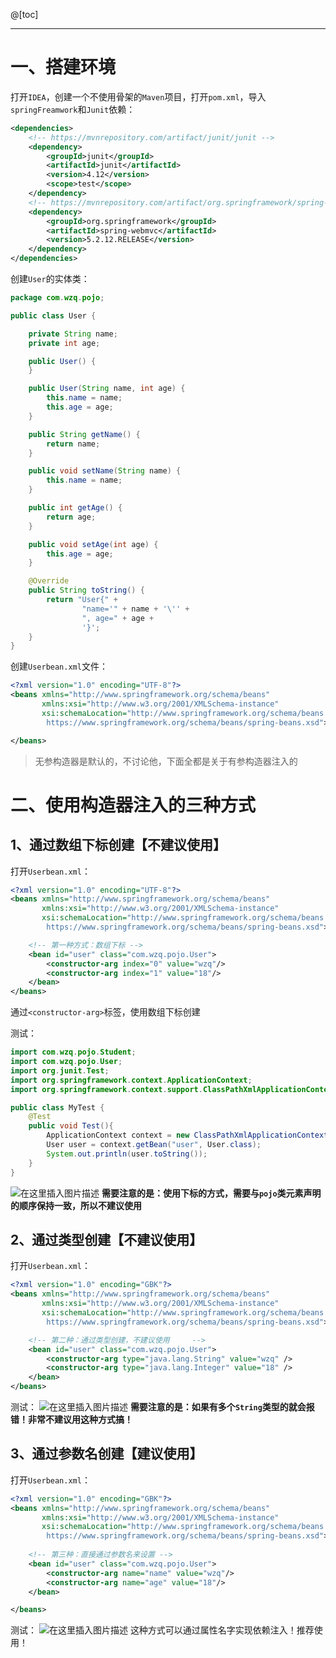 ﻿@[toc]

---
# 一、搭建环境
打开`IDEA`，创建一个不使用骨架的`Maven`项目，打开`pom.xml`，导入`springFreamwork`和`Junit`依赖：
```xml
<dependencies>
    <!-- https://mvnrepository.com/artifact/junit/junit -->
    <dependency>
        <groupId>junit</groupId>
        <artifactId>junit</artifactId>
        <version>4.12</version>
        <scope>test</scope>
    </dependency>
    <!-- https://mvnrepository.com/artifact/org.springframework/spring-webmvc -->
    <dependency>
        <groupId>org.springframework</groupId>
        <artifactId>spring-webmvc</artifactId>
        <version>5.2.12.RELEASE</version>
    </dependency>
</dependencies>
```
创建`User`的实体类：
```java
package com.wzq.pojo;

public class User {

    private String name;
    private int age;

    public User() {
    }

    public User(String name, int age) {
        this.name = name;
        this.age = age;
    }

    public String getName() {
        return name;
    }

    public void setName(String name) {
        this.name = name;
    }

    public int getAge() {
        return age;
    }

    public void setAge(int age) {
        this.age = age;
    }

    @Override
    public String toString() {
        return "User{" +
                "name='" + name + '\'' +
                ", age=" + age +
                '}';
    }
}
````

创建`Userbean.xml`文件：
```xml
<?xml version="1.0" encoding="UTF-8"?>
<beans xmlns="http://www.springframework.org/schema/beans"
       xmlns:xsi="http://www.w3.org/2001/XMLSchema-instance"
       xsi:schemaLocation="http://www.springframework.org/schema/beans
        https://www.springframework.org/schema/beans/spring-beans.xsd">

</beans>
```

> 无参构造器是默认的，不讨论他，下面全都是关于有参构造器注入的
# 二、使用构造器注入的三种方式
## 1、通过数组下标创建【不建议使用】
打开`Userbean.xml`：
```xml
<?xml version="1.0" encoding="UTF-8"?>
<beans xmlns="http://www.springframework.org/schema/beans"
       xmlns:xsi="http://www.w3.org/2001/XMLSchema-instance"
       xsi:schemaLocation="http://www.springframework.org/schema/beans
        https://www.springframework.org/schema/beans/spring-beans.xsd">

    <!-- 第一种方式：数组下标 -->
    <bean id="user" class="com.wzq.pojo.User">
        <constructor-arg index="0" value="wzq"/>
        <constructor-arg index="1" value="18"/>
    </bean>
</beans>
```
通过`<constructor-arg>`标签，使用数组下标创建

测试：
```java
import com.wzq.pojo.Student;
import com.wzq.pojo.User;
import org.junit.Test;
import org.springframework.context.ApplicationContext;
import org.springframework.context.support.ClassPathXmlApplicationContext;

public class MyTest {
    @Test
    public void Test(){
        ApplicationContext context = new ClassPathXmlApplicationContext("Userbean.xml");
        User user = context.getBean("user", User.class);
        System.out.println(user.toString());
    }
}

```
![在这里插入图片描述](https://img-blog.csdnimg.cn/20210130161148426.png)
**需要注意的是：使用下标的方式，需要与`pojo`类元素声明的顺序保持一致，所以不建议使用**
## 2、通过类型创建【不建议使用】
打开`Userbean.xml`：
```xml
<?xml version="1.0" encoding="GBK"?>
<beans xmlns="http://www.springframework.org/schema/beans"
       xmlns:xsi="http://www.w3.org/2001/XMLSchema-instance"
       xsi:schemaLocation="http://www.springframework.org/schema/beans
        https://www.springframework.org/schema/beans/spring-beans.xsd">

    <!-- 第二种：通过类型创建，不建议使用     -->
    <bean id="user" class="com.wzq.pojo.User">
        <constructor-arg type="java.lang.String" value="wzq" />
        <constructor-arg type="java.lang.Integer" value="18" />
    </bean>
</beans>
```
测试：
![在这里插入图片描述](https://img-blog.csdnimg.cn/20210130161148426.png)
**需要注意的是：如果有多个`String`类型的就会报错！非常不建议用这种方式搞！**
## 3、通过参数名创建【建议使用】
打开`Userbean.xml`：
```xml
<?xml version="1.0" encoding="GBK"?>
<beans xmlns="http://www.springframework.org/schema/beans"
       xmlns:xsi="http://www.w3.org/2001/XMLSchema-instance"
       xsi:schemaLocation="http://www.springframework.org/schema/beans
        https://www.springframework.org/schema/beans/spring-beans.xsd">
        
    <!-- 第三种：直接通过参数名来设置 -->
    <bean id="user" class="com.wzq.pojo.User">
        <constructor-arg name="name" value="wzq"/>
        <constructor-arg name="age" value="18"/>
    </bean>

</beans>
```
测试：
![在这里插入图片描述](https://img-blog.csdnimg.cn/20210130161148426.png)
这种方式可以通过属性名字实现依赖注入！推荐使用！
